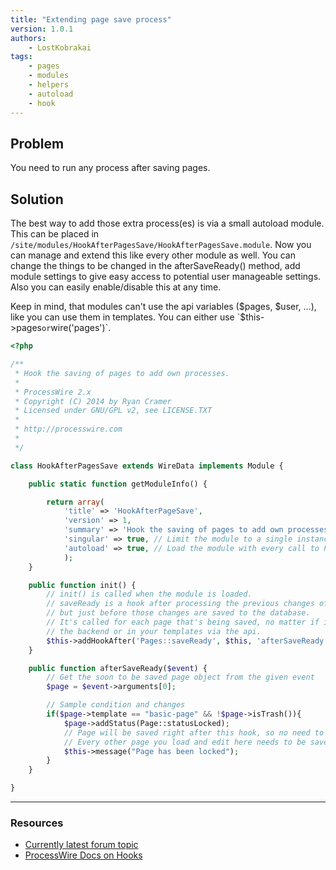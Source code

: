 ```yaml
---
title: "Extending page save process"
version: 1.0.1
authors:
    - LostKobrakai
tags:
    - pages
    - modules
    - helpers
    - autoload
    - hook
---
```


## Problem

You need to run any process after saving pages.

## Solution

The best way to add those extra process(es) is via a small autoload module. This can be placed in `/site/modules/HookAfterPagesSave/HookAfterPagesSave.module`. Now you can manage and extend this like every other module as well. You can change the things to be changed in the afterSaveReady() method, add module settings to give easy access to potential user manageable settings. Also you can easily enable/disable this at any time.

Keep in mind, that modules can't use the api variables ($pages, $user, …), like you can use them in templates. You can either use `$this->pages`or`wire('pages')`.

```php
<?php

/**
 * Hook the saving of pages to add own processes.
 *
 * ProcessWire 2.x
 * Copyright (C) 2014 by Ryan Cramer
 * Licensed under GNU/GPL v2, see LICENSE.TXT
 *
 * http://processwire.com
 *
 */

class HookAfterPagesSave extends WireData implements Module {

    public static function getModuleInfo() {

        return array(
            'title' => 'HookAfterPageSave',
            'version' => 1,
            'summary' => 'Hook the saving of pages to add own processes.',
            'singular' => true, // Limit the module to a single instance
            'autoload' => true, // Load the module with every call to ProcessWire
            );
    }

    public function init() {
        // init() is called when the module is loaded.
        // saveReady is a hook after processing the previous changes of the page,
        // but just before those changes are saved to the database.
        // It's called for each page that's being saved, no matter if it's in
        // the backend or in your templates via the api.
        $this->addHookAfter('Pages::saveReady', $this, 'afterSaveReady');
    }

    public function afterSaveReady($event) {
        // Get the soon to be saved page object from the given event
        $page = $event->arguments[0];

        // Sample condition and changes
        if($page->template == "basic-page" && !$page->isTrash()){
            $page->addStatus(Page::statusLocked);
            // Page will be saved right after this hook, so no need to call save().
            // Every other page you load and edit here needs to be saved manually.
            $this->message("Page has been locked");
        }
    }

}
```

---

### Resources

-   [Currently latest forum topic](https://processwire.com/talk/topic/8863-new-to-hooks-trying-to-wrap-my-head-around-the-syntax/)
-   [ProcessWire Docs on Hooks](http://processwire.com/api/hooks/)
